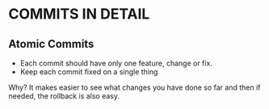 # COMMITS IN DETAIL

## Atomic Commits

- Each commit should have only one feature, change or fix.
- Keep each commit fixed on a single thing

Why?
It makes easier to see what changes you have done so far and then if needed, the rollback is also easy.
